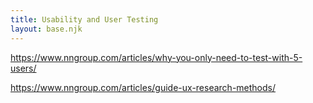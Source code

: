 ```yaml
---
title: Usability and User Testing
layout: base.njk
---
```


https://www.nngroup.com/articles/why-you-only-need-to-test-with-5-users/

https://www.nngroup.com/articles/guide-ux-research-methods/